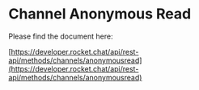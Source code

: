 # Channel Anonymous Read

Please find the document here: 

[https://developer.rocket.chat/api/rest-api/methods/channels/anonymousread](https://developer.rocket.chat/api/rest-api/methods/channels/anonymousread)

